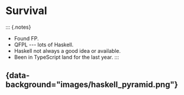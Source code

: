 # Survival

::: {.notes}
- Found FP.
- QFPL --- lots of Haskell.
- Haskell not always a good idea or available.
- Been in TypeScript land for the last year.
:::

## {data-background="images/haskell_pyramid.png"}
